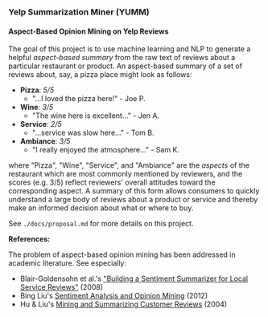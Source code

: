 ### Yelp Summarization Miner (YUMM)
#### Aspect-Based Opinion Mining on Yelp Reviews

The goal of this project is to use machine learning and NLP to generate a helpful *aspect-based summary* from the raw text of reviews about a particular restaurant or product. An aspect-based summary of a set of reviews about, say, a pizza place might look as follows: 

* **Pizza**: *5/5*
	* "…I loved the pizza here!" - Joe P.  
* **Wine**: *3/5*
	* "The wine here is excellent…" - Jen A.
* **Service**: *2/5*
	* "…service was slow here…" - Tom B. 
* **Ambiance**: *3/5*
	* "I really enjoyed the atmosphere…" - Sam K.

where "Pizza", "Wine", "Service", and "Ambiance" are the *aspects* of the restaurant which are most commonly mentioned by reviewers, and the scores (e.g. 3/5) reflect reviewers' overall attitudes toward the corresponding aspect. A summary of this form allows consumers to quickly understand a large body of reviews about a product or service and thereby make an informed decision about what or where to buy. 

See `./docs/proposal.md` for more details on this project. 

**References:**

The problem of aspect-based opinion mining has been addressed in academic literature. See especially: 

* Blair-Goldensohn et al.'s ["Building a Sentiment Summarizer for Local Service Reviews"](http://www.ryanmcd.com/papers/local_service_summ.pdf) (2008)
* Bing Liu's [Sentiment Analysis and Opinion Mining](http://www.cs.uic.edu/~liub/FBS/SentimentAnalysis-and-OpinionMining.pdf) (2012)
* Hu & Liu's [Mining and Summarizing Customer Reviews](http://users.cis.fiu.edu/~lli003/Sum/KDD/2004/p168-hu.pdf) (2004)